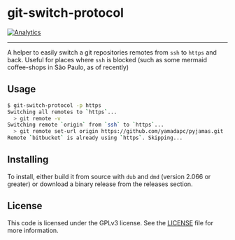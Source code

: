 git-switch-protocol
===================
[![Analytics](https://ga-beacon.appspot.com/UA-54450544-1/git-switch-protocol/README)](https://github.com/igrigorik/ga-beacon)
- - -
A helper to easily switch a git repositories remotes from `ssh` to `https` and
back. Useful for places where `ssh` is blocked (such as some mermaid
coffee-shops in São Paulo, as of recently)

## Usage
```bash
$ git-switch-protocol -p https
Switching all remotes to `https`...
  > git remote -v
Switching remote `origin` from `ssh` to `https`...
  > git remote set-url origin https://github.com/yamadapc/pyjamas.git
Remote `bitbucket` is already using `https`. Skipping...
```

## Installing

To install, either build it from source with `dub` and `dmd` (version 2.066 or
greater) or download a binary release from the releases section.

## License
This code is licensed under the GPLv3 license. See the [LICENSE](/LICENSE) file
for more information.
